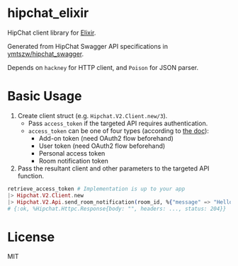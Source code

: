 # hipchat_elixir

HipChat client library for [Elixir](http://elixir-lang.org).

Generated from HipChat Swagger API specifications in [ymtszw/hipchat_swagger](https://github.com/ymtszw/hipchat_swagger).

Depends on `hackney` for HTTP client, and `Poison` for JSON parser.

# Basic Usage

1. Create client struct (e.g. `Hipchat.V2.Client.new/3`).
    - Pass `access_token` if the targeted API requires authentication.
    - `access_token` can be one of four types (according to
      [the doc](https://developer.atlassian.com/hipchat/guide/hipchat-rest-api/api-access-tokens)):
        - Add-on token (need OAuth2 flow beforehand)
        - User token (need OAuth2 flow beforehand)
        - Personal access token
        - Room notification token
2. Pass the resultant client and other parameters to the targeted API function.
  ```elixir
  retrieve_access_token # Implementation is up to your app
  |> Hipchat.V2.Client.new
  |> Hipchat.V2.Api.send_room_notification(room_id, %{"message" => "Hello hipchat!"})
  # {:ok, %Hipchat.Httpc.Response{body: "", headers: ..., status: 204}}
  ```

# License

MIT
